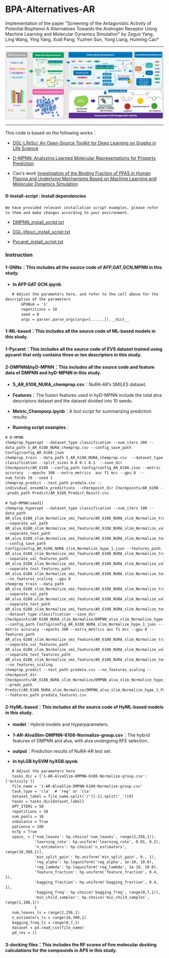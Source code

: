 # BPA-Alternatives-AR

Implementation of the paper "Screening of the Antagonistic Activity of Potential Bisphenol A Alternatives Towards the Androgen Receptor Using Machine Learning and Molecular Dynamics Simulation" by Zeguo Yang, Ling Wang, Ying Yang, Xudi Pang, Yuzhen Sun, Yong Liang, Huiming Cao\*

---

![model_framework](./Process_diagram.jpg)

---
This code is based on the following works：  
  - [DGL-LifeSci: An Open-Source Toolkit for Deep Learning on Graphs in Life Science](https://pubs.acs.org/doi/10.1021/acsomega.1c04017)
  * [D-MPNN: Analyzing Learned Molecular Representations for Property Prediction](https://pubs.acs.org/doi/full/10.1021/acs.jcim.9b00237)
  - Cao's work [Investigation of the Binding Fraction of PFAS in Human Plasma and Underlying Mechanisms Based on Machine Learning and Molecular Dynamics Simulation](https://pubs.acs.org/doi/10.1021/acs.est.2c04400) 
#### 0-Install-script : Install dependencies　　
    We have provided relevant installation script examples, please refer to them and make changes according to your environment.
- [DMPNN_install_script.txt](0-Install-script/DMPNN_install_script.txt)
* [DGL-lifesci_install_script.txt](0-Install-script/DGL-lifesci_install_script.txt)
- [Pycaret_install_script.txt](0-Install-script/Pycaret_install_script.txt)
### Instruction
#### 1-GNNs：This includes all the source code of AFP,GAT,GCN,MPNN in this study.
- **In AFP GAT GCN.ipynb**.
 ```
    # Adjust the parameters here, and refer to the cell above for the description of the parameters
        GPUNum = '1'
        repetitions = 10
        seed = 0 
        args = parser.parse_args(args=[......]).__dict__
 ```
#### 1-ML-based：This includes all the source code of ML-based models in this study.
#### 1-Pycaret：This includes all the source code of EVS dataset trained using pycaret that only contains three or ten descriptors in this study.
#### 2-DMPNN&hyD-MPNN：This includes all the source code and feature data of DMPNN and hyD-MPNN in this study.
- **5_AR_6108_NURA_chemprop.csv**：NuRA-AR’s SMILES dataset.
* **Features**：The fusion features used in hyD-MPNN include the total alva descriptors dataset and the dataset divided into 10 seeds.
- **Metric_Chemporp.ipynb**：A tool script for summarizing prediction results.
* **Running script examples**：
 ```
# D-MPNN
chemprop_hyperopt --dataset_type classification --num_iters 300 --data_path 5_AR_6108_NURA_chemprop.csv --config_save_path Config/config_AR_6108.json
chemprop_train --data_path 5_AR_6108_NURA_chemprop.csv  --dataset_type classification --split_sizes 0.8 0.1 0.1  --save_dir Checkpoints/AR_6108 --config_path Config/config_AR_6108.json --metric accuracy  --epochs 300 --extra_metrics  auc f1 mcc --gpu 0  --num_folds 10 --seed 1
chemprop_predict --test_path predata.csv --individual_ensemble_predictions --checkpoint_dir Checkpoints/AR_6108 --preds_path Predict/AR_6108_Predict_Result.csv

# hyD-MPNN(seed1)
chemprop_hyperopt --dataset_type classification --num_iters 100 --data_path AR_alva_6108_slim_Normalize_smi_feature/AR_6108_NURA_slim_Normalize_train_1_smi.csv --separate_val_path AR_alva_6108_slim_Normalize_smi_feature/AR_6108_NURA_slim_Normalize_val_1_smi.csv --separate_test_path AR_alva_6108_slim_Normalize_smi_feature/AR_6108_NURA_slim_Normalize_test_1_smi.csv --config_save_path Config/config_AR_6108_NURA_slim_Normalize_hype_1.json --features_path AR_alva_6108_slim_Normalize_smi_feature/AR_6108_NURA_slim_Normalize_train_1_features.csv --separate_val_features_path AR_alva_6108_slim_Normalize_smi_feature/AR_6108_NURA_slim_Normalize_val_1_features.csv --separate_test_features_path AR_alva_6108_slim_Normalize_smi_feature/AR_6108_NURA_slim_Normalize_test_1_features.csv --no_features_scaling --gpu 0
chemprop_train --data_path AR_alva_6108_slim_Normalize_smi_feature/AR_6108_NURA_slim_Normalize_train_1_smi.csv --separate_val_path AR_alva_6108_slim_Normalize_smi_feature/AR_6108_NURA_slim_Normalize_val_1_smi.csv --separate_test_path AR_alva_6108_slim_Normalize_smi_feature/AR_6108_NURA_slim_Normalize_test_1_smi.csv --dataset_type classification --save_dir Checkpoints/AR_6108_NURA_slim_Normalize/DMPNN_alva_slim_Normalize_hype_1 --config_path Config/config_AR_6108_NURA_slim_Normalize_hype_1.json --metric accuracy --epochs 300 --extra_metrics auc f1 mcc --gpu 0 --features_path AR_alva_6108_slim_Normalize_smi_feature/AR_6108_NURA_slim_Normalize_train_1_features.csv --separate_val_features_path AR_alva_6108_slim_Normalize_smi_feature/AR_6108_NURA_slim_Normalize_val_1_features.csv --separate_test_features_path AR_alva_6108_slim_Normalize_smi_feature/AR_6108_NURA_slim_Normalize_test_1_features.csv --no_features_scaling
chemprop_predict --test_path predata.csv --no_features_scaling --checkpoint_dir Checkpoints/AR_6108_NURA_slim_Normalize/DMPNN_alva_slim_Normalize_hype_1 --preds_path Predict/AR_6108_NURA_slim_Normalize/DMPNN_alva_slim_Normalize_hype_1_Predict_Result.csv --features_path predata_features.csv
 ``` 
#### 2-HyML-based：This includes all the source code of HyML-based models in this study.
* **model**：Hybrid models and Hyperparameters.
- **1-AR-AlvaSlim-DMPNN-6108-Normalize-group.csv**：The hybrid features of DMPNN and alva, with alva undergoing RFE selection..
* **output**：Prediction results of NuRA-AR test set.
- **In hyLGB hySVM hyXGB.ipynb**.
 ```
    # Adjust the parameters here
    tasks_dic = {'1-AR-AlvaSlim-DMPNN-6108-Normalize-group.csv': ['activity']}
    file_name = '1-AR-AlvaSlim-DMPNN-6108-Normalize-group.csv'
    task_type = 'cla'  # 'reg' or 'cla'
    dataset_label = file_name.split('/')[-1].split('_')[0]
    tasks = tasks_dic[dataset_label]
    OPT_ITERS = 50
    repetitions = 10
    num_pools = 10
    unbalance = True
    patience = 100
    ecfp = True
    space_ = {'num_leaves': hp.choice('num_leaves', range(2,256,1)),
              'learning_rate': hp.uniform('learning_rate', 0.01, 0.2),
              'n_estimators': hp.choice('n_estimators', range(10,300,1)),
              'min_split_gain': hp.uniform('min_split_gain', 0., 1),
              'reg_alpha': hp.loguniform('reg_alpha', 1e-10, 10.0),
              'reg_lambda': hp.loguniform('reg_lambda', 1e-10, 10.0),
              'feature_fraction': hp.uniform('feature_fraction', 0.4, 1),
              'bagging_fraction': hp.uniform('bagging_fraction', 0.4, 1),
              'bagging_freq': hp.choice('bagging_freq', range(0,7,1)),
              'min_child_samples': hp.choice('min_child_samples', range(1,100,1))
              }
    num_leaves_ls = range(2,256,1)
    n_estimators_ls = range(10,300,1)
    bagging_freq_ls = range(0,7,1)
    dataset = pd.read_csv(file_name)
    pd_res = []

 ``` 
#### 3-docking files：This includes the RF scores of five molecular docking calculations for the compounds in APS in this study.



